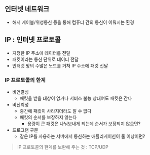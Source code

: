 ## 인터넷 네트워크
* 해저 케이블/위성통신 등을 통해 컴퓨터 간의 통신이 이뤄지는 환경


## IP : 인터넷 프로토콜
* 지정한 IP 주소에 데이터를 전달
* 패킷이라는 통신 단위로 데이터 전달
* 인터넷 망의 수많은 노드를 거쳐 IP 주소에 패킷 전달

### IP 프로토콜의 한계
* 비연결성 
  * 패킷을 받을 대상이 없거나 서비스 불능 상태여도 패킷은 간다
* 비신뢰성
  * 중간에 패킷이 사라지더라도 알 수 없다
  * 패킷의 순서를 보장하지 않는다
    * 용량이 큰 패킷은 나눠보내게 되는데 순서가 보장되지 않으면?
* 프로그램 구분
  * 같은 IP를 사용하는 서버에서 통신하는 애플리케이션이 둘 이상이면?
  
> IP 프로토콜의 한계를 보완해 주는 것 : TCP/UDP
